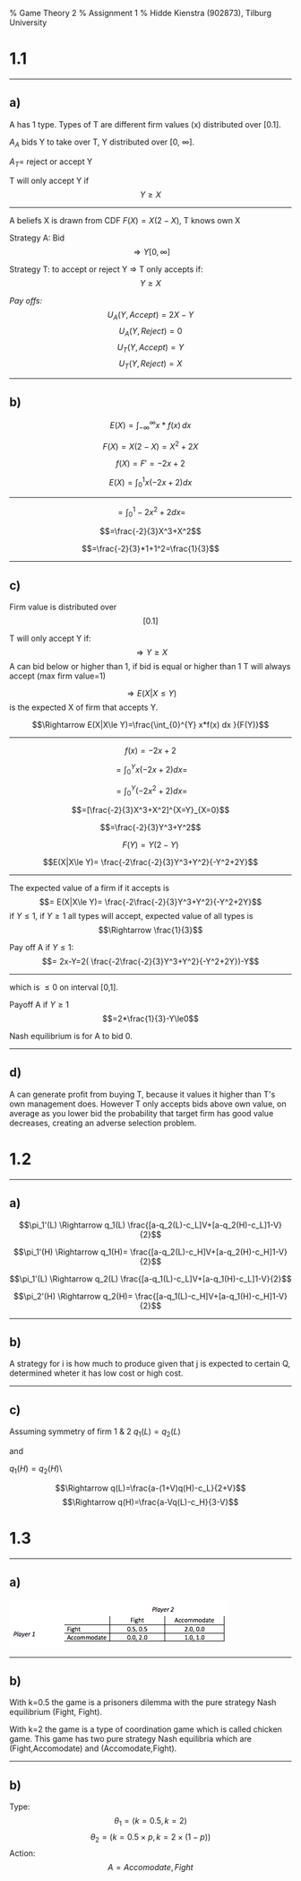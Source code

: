 % Game Theory 2
% Assignment 1
% Hidde Kienstra (902873), Tilburg University

1.1 
================

----

a)
----

A has 1 type. Types of T are different firm values (x) distributed over [0.1]. 

$A_A$ bids Y to take over T, Y distributed over [0, $\infty$]. 

$A_T$= reject or accept Y 

T will only accept Y if $$Y\ge X$$

--------

A beliefs X is drawn from CDF $F(X)=X(2-X)$, T knows own X

Strategy A: Bid $$\Rightarrow Y [0, {\infty}]$$

Strategy T: to accept or reject Y $\Rightarrow$ T only accepts if: $$Y\ge X$$

*Pay offs:* 
$$U_A(Y, Accept)=2X-Y$$
$$U_A(Y, Reject)=0$$
$$U_T(Y, Accept)=Y$$
$$U_T(Y, Reject)=X$$

---------

b)
---

$$E(X)= \int^{\infty}_{-\infty} x *f(x) \, dx $$

$$F(X)=X(2-X)=X^2+2X$$

$$f(X)=F'=-2x+2$$

$$E(X)=\int_{0}^{1} x(-2x+2) dx $$

----------

$$=\int_{0}^{1} -2x^2+2 dx= $$

$$=\frac{-2}{3}X^3+X^2$$

$$=\frac{-2}{3}*1+1^2=\frac{1}{3}$$

-----------

c)
---
  
Firm value is distributed over $$[0.1]$$ 


T will only accept Y if: $$\Rightarrow Y\ge X$$
A can bid below or higher than 1, if bid is equal or higher than 1 T will always accept (max firm value=1) 

$$\Rightarrow E(X|X\le Y)$$ is the expected X of firm that accepts Y. 

$$\Rightarrow E(X|X\le Y)=\frac{\int_{0}^{Y} x*f(x) dx }{F(Y)}$$

---------

$$f(x)=-2x+2$$

$$=\int_{0}^{Y} x(-2x+2) dx= $$

$$=\int_{0}^{Y} (-2x^2+2)  dx= $$

$$=[\frac{-2}{3}X^3+X^2]^{X=Y}_{X=0}$$

$$=\frac{-2}{3}Y^3+Y^2$$

$$F(Y)=Y(2-Y)$$

$$E(X|X\le Y)= \frac{-2\frac{-2}{3}Y^3+Y^2}{-Y^2+2Y}$$

--------

The expected value of a firm if it accepts is $$= E(X|X\le Y)= \frac{-2\frac{-2}{3}Y^3+Y^2}{-Y^2+2Y}$$ if $Y\le 1$, if $Y\ge 1$ all types will accept, expected value of all types is $$\Rightarrow \frac{1}{3}$$ 

Pay off A if $Y\le 1:$ $$= 2x-Y=2( \frac{-2\frac{-2}{3}Y^3+Y^2}{-Y^2+2Y})-Y$$

-----

which is $\le0$ on interval [0,1]. 

Payoff A if $Y\ge1$ $$=2*\frac{1}{3}-Y\le0$$

Nash equilibrium is for A to bid 0. 

------

d)
---

A can generate profit from buying T, because it values it higher than T's own management does. However T only accepts bids above own value, on average as you lower bid the probability that target firm has good value decreases, creating an adverse selection problem. 



1.2
==========

-----

a)
---

$$\pi_1'(L) \Rightarrow q_1(L) \frac{[a-q_2(L)-c_L]V+[a-q_2(H)-c_L]1-V}{2}$$

$$\pi_1'(H) \Rightarrow q_1(H)= \frac{[a-q_2(L)-c_H]V+[a-q_2(H)-c_H]1-V}{2}$$

$$\pi_1'(L) \Rightarrow q_2(L) \frac{[a-q_1(L)-c_L]V+[a-q_1(H)-c_L]1-V}{2}$$

$$\pi_2'(H) \Rightarrow q_2(H)= \frac{[a-q_1(L)-c_H]V+[a-q_1(H)-c_H]1-V}{2}$$

----

b)
---

A strategy for i is how much to produce given that j is expected to certain Q, determined wheter it has low cost or high cost. 

------

c)
---

Assuming symmetry of firm 1 & 2
$q_1(L)=q_2(L)$

and

$q_1(H)=q_2(H)$\

$$\Rightarrow q(L)=\frac{a-(1+V)q(H)-c_L}{2+V}$$
$$\Rightarrow q(H)=\frac{a-Vq(L)-c_H}{3-V}$$



1.3 
===============

----

a)
----

![](Schermafbeelding.png)

------

b)
---

With k=0.5 the game is a prisoners dilemma with the pure strategy Nash equilibrium (Fight, Fight). 

With k=2 the game is a type of coordination game which is called chicken game. This game has two pure strategy Nash equilibria which are (Fight,Accomodate) and (Accomodate,Fight). 

------

b)
---

Type: $$\theta_1=(k=0.5,k=2)$$
$$\theta_2=(k=0.5\times p,k=2\times(1-p))$$
Action: $$A={Accomodate,Fight}$$














	

 